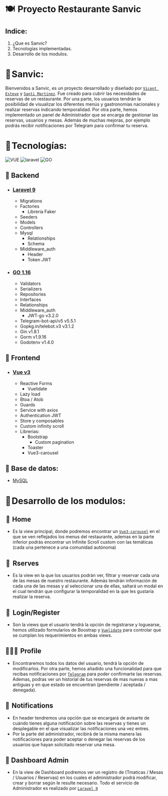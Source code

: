 # 🍽️  Proyecto Restaurante Sanvic

## Indice:

1. ¿Que es Sanvic?
2. Tecnologias implementadas.
3. Desarrollo de los modulos.

# 🔹 Sanvic:  

Bienvenidos a Sanvic, es un proyecto desarrollado y diseñado por [`Vicent Esteve`](https://github.com/Vicent29) y [`Santi Martinez`](https://github.com/santimaal). Fue creado para cubrir las necesidades de reservas de un restaurante. Por una parte, los usuarios tendrán la posibilidad de visualizar los diferentes menús y gastronomías nacionales y realizar reservas indicando temporalidad. Por otra parte, hemos implementado un panel de Administrador que se encarga de gestionar las reservas, usuarios y mesas. Además de muchas mejoras, por ejemplo podrás recibir notificaciones por Telegram para confirmar tu reserva.

# 🔹 Tecnologías:

<img src="https://img.shields.io/badge/Vue3-35495E?style=for-the-badge&logo=vuedotjs&logoColor=4FC08D"
                 alt="VUE" />
<img src="https://img.shields.io/badge/Laravel-FF2D20?style=for-the-badge&logo=laravel&logoColor=white"
                alt="laravel" />
<img src="https://img.shields.io/badge/go-00ADD8.svg?style=for-the-badge&logo=go&logoColor=white"
                alt="GO" />

## 🔸 Backend

- ### [Laravel 9](https://laravel.com/) 

  - Migrations
  - Factories
    - Libreria Faker
  - Seeders
  - Models
  - Controllers
  - Mysql
    - Relationships
    - Schema
  - Middleware_auth
    - Header
    - Token JWT


- ### [GO 1.16](https://go.dev/)
  - Validators
  - Serializers
  - Repositories
  - Interfaces
  - Relationships
  - Middleware_auth
    - JWT-go v3.2.0
  - Telegram-bot-api/v5 v5.5.1
  - Gopkg.in/telebot.v3 v3.1.2
  - Gin v1.8.1
  - Gorm v1.9.16
  - Godotenv v1.4.0

## 🔸 Frontend

- ### [Vue v3](https://vuejs.org/)
  
  - Reactive Forms
    - Vuelidate
  - Lazy load
  - Btoa / Atob
  - Guards
  - Service with axios
  - Authentication JWT
  - Store y composables
  - Custom infinity scroll
  - Librerias:
    - Bootstrap
      - Custom pagination
    - Toaster
    - Vue3-carousel
    

## 🔸 Base de datos:

  - [MySQL](https://www.mysql.com/)

# 🔹 Desarrollo de los modulos:  

##  📌  Home
  - Es la view principal, donde podremos encontrar un [`Vue3-carousel`](https://ssense.github.io/vue-carousel/) en el que se ven reflejados los menus del restaurante, ademas en la parte inferior podrás encontrar un Infinite Scroll custom con las temáticas (cada una pertenece a una comunidad autónoma)
##  📝   Rserves
  - Es la view en la que los usuarios podrán ver, filtrar y reservar cada una de las mesas de nuestro restaurante. Además tendrán información de cada una de las mesas y al seleccionar una de ellas, saltará un modal en el cual tendrán que configurar la temporalidad en la que les gustaría realizar la reserva.
##  🔑   Login/Register
- Son la views que el usuario tendrá la opción de registrarse y loguearse, hemos utilizado formularios de Boostrap y  [`Vuelidate`](https://vuelidate.js.org/) para controlar que se cumplan los requerimientos en ambas views.
## 👨🏼‍🦱  Profile
-  Encontraremos todos los datos del usuario, tendrá la opción de modificarlos. Por otra parte, hemos añadido una funcionalidad para que recibas notificaciones por [`Telegram`](https://core.telegram.org/bots/api) para poder confirmarte las reservas. Ademas, podras ver un historial de tus reservas de mas nuevas a mas antiguas y en que estado se encuentran (pendiente / aceptada / denegada).

## 📩  Notifications
- En header tendremos una opción que se encargará de avisarte de cuándo tienes alguna notificación sobre las reservas y tienes un desplegable en el que visualizar las notificaciones una vez entres.
- Por la parte del administrador, recibirá de la misma manera las notificaciones para poder aceptar o denegar las reservas de los usuarios que hayan solicitado reservar una mesa.

## 📎 Dashboard Admin
- En la view de Dashboard podremos ver un registro de (Tmaticas / Mesas / Usuarios / Reservas) en los cuales el administrador podrá modificar, crear y borrar según le resulte necesario. Todo el servicio de Administrador es realizado por [`Laravel 9`](https://laravel.com/)


   
    


